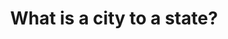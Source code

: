---
pid: PT146
title: What is a city to a state?
location_transcription: Where the Rizzo statue is
zipcode: '19143'
outside_phl: 
neighborhood: University City
age: '28'
age_range: 20-29
instagram: 
image_file_name: PT_146.jpg
proposal_transcription: 
topic: Philadelphia,Social Justice
topic_summary: 0, 0
type: Other No Form
keywords_other: 
credit: Yi-Ming Lou
image_labels: Philadelphia
twitter: 
facebook: 
permalink: "/monuments/pt146/"
layout: item-page
---